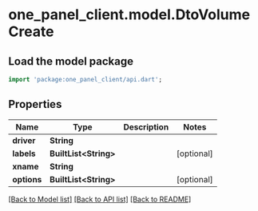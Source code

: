 # one_panel_client.model.DtoVolumeCreate

## Load the model package
```dart
import 'package:one_panel_client/api.dart';
```

## Properties
Name | Type | Description | Notes
------------ | ------------- | ------------- | -------------
**driver** | **String** |  | 
**labels** | **BuiltList&lt;String&gt;** |  | [optional] 
**xname** | **String** |  | 
**options** | **BuiltList&lt;String&gt;** |  | [optional] 

[[Back to Model list]](../README.md#documentation-for-models) [[Back to API list]](../README.md#documentation-for-api-endpoints) [[Back to README]](../README.md)


